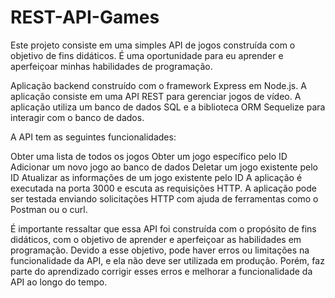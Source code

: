 # REST-API-Games


Este projeto consiste em uma simples API de jogos construída com o objetivo de fins didáticos. É uma oportunidade para eu aprender e aperfeiçoar minhas habilidades de programação.

Aplicação backend construído com o framework Express em Node.js. A aplicação consiste em uma API REST para gerenciar jogos de vídeo. A aplicação utiliza um banco de dados SQL e a biblioteca ORM Sequelize para interagir com o banco de dados.

A API tem as seguintes funcionalidades:

Obter uma lista de todos os jogos
Obter um jogo específico pelo ID
Adicionar um novo jogo ao banco de dados
Deletar um jogo existente pelo ID
Atualizar as informações de um jogo existente pelo ID
A aplicação é executada na porta 3000 e escuta as requisições HTTP. A aplicação pode ser testada enviando solicitações HTTP com ajuda de ferramentas como o Postman ou o curl.

É importante ressaltar que essa API foi construída com o propósito de fins didáticos, com o objetivo de aprender e aperfeiçoar as habilidades em programação. Devido a esse objetivo, pode haver erros ou limitações na funcionalidade da API, e ela não deve ser utilizada em produção. Porém, faz parte do aprendizado corrigir esses erros e melhorar a funcionalidade da API ao longo do tempo.
